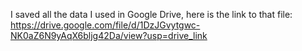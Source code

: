 I saved all the data I used in Google Drive, here is the link to that file:
https://drive.google.com/file/d/1DzJGvytgwc-NK0aZ6N9yAqX6bljg42Da/view?usp=drive_link

